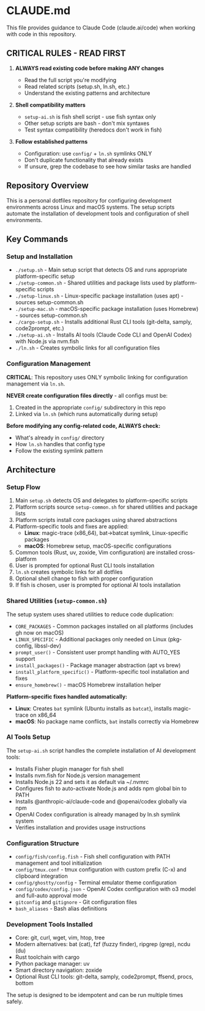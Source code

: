 # CLAUDE.md

This file provides guidance to Claude Code (claude.ai/code) when working with code in this repository.

## CRITICAL RULES - READ FIRST

1. **ALWAYS read existing code before making ANY changes**
   - Read the full script you're modifying
   - Read related scripts (setup.sh, ln.sh, etc.)
   - Understand the existing patterns and architecture

2. **Shell compatibility matters**
   - `setup-ai.sh` is fish shell script - use fish syntax only
   - Other setup scripts are bash - don't mix syntaxes
   - Test syntax compatibility (heredocs don't work in fish)

3. **Follow established patterns**
   - Configuration: use `config/` + `ln.sh` symlinks ONLY
   - Don't duplicate functionality that already exists
   - If unsure, grep the codebase to see how similar tasks are handled

## Repository Overview

This is a personal dotfiles repository for configuring development environments across Linux and macOS systems. The setup scripts automate the installation of development tools and configuration of shell environments.

## Key Commands

### Setup and Installation
- `./setup.sh` - Main setup script that detects OS and runs appropriate platform-specific setup
- `./setup-common.sh` - Shared utilities and package lists used by platform-specific scripts
- `./setup-linux.sh` - Linux-specific package installation (uses apt) - sources setup-common.sh
- `./setup-mac.sh` - macOS-specific package installation (uses Homebrew) - sources setup-common.sh
- `./cargo-setup.sh` - Installs additional Rust CLI tools (git-delta, samply, code2prompt, etc.)
- `./setup-ai.sh` - Installs AI tools (Claude Code CLI and OpenAI Codex) with Node.js via nvm.fish
- `./ln.sh` - Creates symbolic links for all configuration files

### Configuration Management
**CRITICAL**: This repository uses ONLY symbolic linking for configuration management via `ln.sh`. 

**NEVER create configuration files directly** - all configs must be:
1. Created in the appropriate `config/` subdirectory in this repo
2. Linked via `ln.sh` (which runs automatically during setup)

**Before modifying any config-related code, ALWAYS check:**
- What's already in `config/` directory
- How `ln.sh` handles that config type
- Follow the existing symlink pattern

## Architecture

### Setup Flow
1. Main `setup.sh` detects OS and delegates to platform-specific scripts
2. Platform scripts source `setup-common.sh` for shared utilities and package lists
3. Platform scripts install core packages using shared abstractions
4. Platform-specific tools and fixes are applied:
   - **Linux**: magic-trace (x86_64), bat→batcat symlink, Linux-specific packages
   - **macOS**: Homebrew setup, macOS-specific configurations
5. Common tools (Rust, uv, zoxide, Vim configuration) are installed cross-platform
6. User is prompted for optional Rust CLI tools installation
7. `ln.sh` creates symbolic links for all dotfiles
8. Optional shell change to fish with proper configuration
9. If fish is chosen, user is prompted for optional AI tools installation

### Shared Utilities (`setup-common.sh`)
The setup system uses shared utilities to reduce code duplication:
- `CORE_PACKAGES` - Common packages installed on all platforms (includes gh now on macOS)
- `LINUX_SPECIFIC` - Additional packages only needed on Linux (pkg-config, libssl-dev)
- `prompt_user()` - Consistent user prompt handling with AUTO_YES support
- `install_packages()` - Package manager abstraction (apt vs brew)
- `install_platform_specific()` - Platform-specific tool installation and fixes
- `ensure_homebrew()` - macOS Homebrew installation helper

**Platform-specific fixes handled automatically:**
- **Linux**: Creates `bat` symlink (Ubuntu installs as `batcat`), installs magic-trace on x86_64
- **macOS**: No package name conflicts, `bat` installs correctly via Homebrew

### AI Tools Setup
The `setup-ai.sh` script handles the complete installation of AI development tools:
- Installs Fisher plugin manager for fish shell
- Installs nvm.fish for Node.js version management
- Installs Node.js 22 and sets it as default via ~/.nvmrc
- Configures fish to auto-activate Node.js and adds npm global bin to PATH
- Installs @anthropic-ai/claude-code and @openai/codex globally via npm
- OpenAI Codex configuration is already managed by ln.sh symlink system
- Verifies installation and provides usage instructions

### Configuration Structure
- `config/fish/config.fish` - Fish shell configuration with PATH management and tool initialization
- `config/tmux.conf` - tmux configuration with custom prefix (C-x) and clipboard integration
- `config/ghostty/config` - Terminal emulator theme configuration
- `config/codex/config.json` - OpenAI Codex configuration with o3 model and full-auto approval mode
- `gitconfig` and `gitignore` - Git configuration files
- `bash_aliases` - Bash alias definitions

### Development Tools Installed
- Core: git, curl, wget, vim, htop, tree
- Modern alternatives: bat (cat), fzf (fuzzy finder), ripgrep (grep), ncdu (du)
- Rust toolchain with cargo
- Python package manager: uv
- Smart directory navigation: zoxide
- Optional Rust CLI tools: git-delta, samply, code2prompt, ffsend, procs, bottom

The setup is designed to be idempotent and can be run multiple times safely.